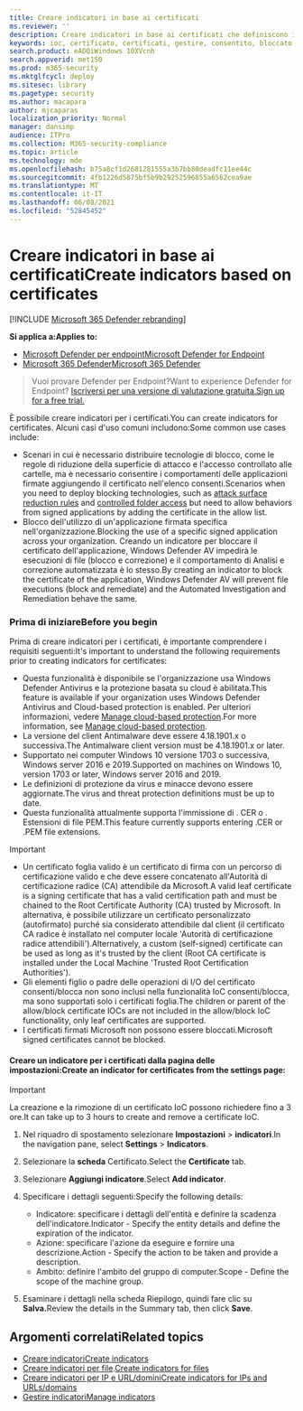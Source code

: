 ```yaml
---
title: Creare indicatori in base ai certificati
ms.reviewer: ''
description: Creare indicatori in base ai certificati che definiscono il rilevamento, la prevenzione e l'esclusione delle entità.
keywords: ioc, certificato, certificati, gestire, consentito, bloccato, bloccare, pulito, dannoso, hash file, indirizzo IP, URL, dominio
search.product: eADQiWindows 10XVcnh
search.appverid: met150
ms.prod: m365-security
ms.mktglfcycl: deploy
ms.sitesec: library
ms.pagetype: security
ms.author: macapara
author: mjcaparas
localization_priority: Normal
manager: dansimp
audience: ITPro
ms.collection: M365-security-compliance
ms.topic: article
ms.technology: mde
ms.openlocfilehash: b75a8cf1d2681281555a3b7bb80deadfc11ee44c
ms.sourcegitcommit: 4fb1226d5875bf5b9b29252596855a6562cea9ae
ms.translationtype: MT
ms.contentlocale: it-IT
ms.lasthandoff: 06/08/2021
ms.locfileid: "52845452"
---
```

# <a name="create-indicators-based-on-certificates"></a><span data-ttu-id="ee211-104">Creare indicatori in base ai certificati</span><span class="sxs-lookup"><span data-stu-id="ee211-104">Create indicators based on certificates</span></span>

[!INCLUDE [Microsoft 365 Defender rebranding](../../includes/microsoft-defender.md)]


<span data-ttu-id="ee211-105">**Si applica a:**</span><span class="sxs-lookup"><span data-stu-id="ee211-105">**Applies to:**</span></span>
- [<span data-ttu-id="ee211-106">Microsoft Defender per endpoint</span><span class="sxs-lookup"><span data-stu-id="ee211-106">Microsoft Defender for Endpoint</span></span>](https://go.microsoft.com/fwlink/p/?linkid=2154037)
- [<span data-ttu-id="ee211-107">Microsoft 365 Defender</span><span class="sxs-lookup"><span data-stu-id="ee211-107">Microsoft 365 Defender</span></span>](https://go.microsoft.com/fwlink/?linkid=2118804)


><span data-ttu-id="ee211-108">Vuoi provare Defender per Endpoint?</span><span class="sxs-lookup"><span data-stu-id="ee211-108">Want to experience Defender for Endpoint?</span></span> [<span data-ttu-id="ee211-109">Iscriversi per una versione di valutazione gratuita.</span><span class="sxs-lookup"><span data-stu-id="ee211-109">Sign up for a free trial.</span></span>](https://www.microsoft.com/en-us/WindowsForBusiness/windows-atp?ocid=docs-wdatp-automationexclusionlist-abovefoldlink)

<span data-ttu-id="ee211-110">È possibile creare indicatori per i certificati.</span><span class="sxs-lookup"><span data-stu-id="ee211-110">You can create indicators for certificates.</span></span> <span data-ttu-id="ee211-111">Alcuni casi d'uso comuni includono:</span><span class="sxs-lookup"><span data-stu-id="ee211-111">Some common use cases include:</span></span>

- <span data-ttu-id="ee211-112">Scenari in cui è necessario distribuire [](attack-surface-reduction.md) tecnologie di [](controlled-folders.md) blocco, come le regole di riduzione della superficie di attacco e l'accesso controllato alle cartelle, ma è necessario consentire i comportamenti delle applicazioni firmate aggiungendo il certificato nell'elenco consenti.</span><span class="sxs-lookup"><span data-stu-id="ee211-112">Scenarios when you need to deploy blocking technologies, such as [attack surface reduction rules](attack-surface-reduction.md) and [controlled folder access](controlled-folders.md) but need to allow behaviors from signed applications by adding the certificate in the allow list.</span></span>
- <span data-ttu-id="ee211-113">Blocco dell'utilizzo di un'applicazione firmata specifica nell'organizzazione.</span><span class="sxs-lookup"><span data-stu-id="ee211-113">Blocking the use of a specific signed application across your organization.</span></span> <span data-ttu-id="ee211-114">Creando un indicatore per bloccare il certificato dell'applicazione, Windows Defender AV impedirà le esecuzioni di file (blocco e correzione) e il comportamento di Analisi e correzione automatizzata è lo stesso.</span><span class="sxs-lookup"><span data-stu-id="ee211-114">By creating an indicator to block the certificate of the application, Windows Defender AV will prevent file executions (block and remediate) and the Automated Investigation and Remediation behave the same.</span></span>


### <a name="before-you-begin"></a><span data-ttu-id="ee211-115">Prima di iniziare</span><span class="sxs-lookup"><span data-stu-id="ee211-115">Before you begin</span></span>

<span data-ttu-id="ee211-116">Prima di creare indicatori per i certificati, è importante comprendere i requisiti seguenti:</span><span class="sxs-lookup"><span data-stu-id="ee211-116">It's important to understand the following requirements prior to creating indicators for certificates:</span></span>

- <span data-ttu-id="ee211-117">Questa funzionalità è disponibile se l'organizzazione usa Windows Defender Antivirus e la protezione basata su cloud è abilitata.</span><span class="sxs-lookup"><span data-stu-id="ee211-117">This feature is available if your organization uses Windows Defender Antivirus and Cloud-based protection is enabled.</span></span> <span data-ttu-id="ee211-118">Per ulteriori informazioni, vedere [Manage cloud-based protection](/windows/security/threat-protection/microsoft-defender-antivirus/deploy-manage-report-microsoft-defender-antivirus).</span><span class="sxs-lookup"><span data-stu-id="ee211-118">For more information, see [Manage cloud-based protection](/windows/security/threat-protection/microsoft-defender-antivirus/deploy-manage-report-microsoft-defender-antivirus).</span></span>
- <span data-ttu-id="ee211-119">La versione del client Antimalware deve essere 4.18.1901.x o successiva.</span><span class="sxs-lookup"><span data-stu-id="ee211-119">The Antimalware client version must be  4.18.1901.x or later.</span></span>
- <span data-ttu-id="ee211-120">Supportato nei computer Windows 10 versione 1703 o successiva, Windows server 2016 e 2019.</span><span class="sxs-lookup"><span data-stu-id="ee211-120">Supported on machines on Windows 10, version 1703 or later, Windows server 2016 and 2019.</span></span>
- <span data-ttu-id="ee211-121">Le definizioni di protezione da virus e minacce devono essere aggiornate.</span><span class="sxs-lookup"><span data-stu-id="ee211-121">The virus and threat protection definitions must be up to date.</span></span>
- <span data-ttu-id="ee211-122">Questa funzionalità attualmente supporta l'immissione di . CER o . Estensioni di file PEM.</span><span class="sxs-lookup"><span data-stu-id="ee211-122">This feature currently supports entering .CER or .PEM file extensions.</span></span>

>[!IMPORTANT]
> - <span data-ttu-id="ee211-123">Un certificato foglia valido è un certificato di firma con un percorso di certificazione valido e che deve essere concatenato all'Autorità di certificazione radice (CA) attendibile da Microsoft.</span><span class="sxs-lookup"><span data-stu-id="ee211-123">A valid leaf certificate is a signing certificate that has a valid certification path and must be chained to the Root Certificate Authority (CA) trusted by Microsoft.</span></span>  <span data-ttu-id="ee211-124">In alternativa, è possibile utilizzare un certificato personalizzato (autofirmato) purché sia considerato attendibile dal client (il certificato CA radice è installato nel computer locale 'Autorità di certificazione radice attendibili').</span><span class="sxs-lookup"><span data-stu-id="ee211-124">Alternatively, a custom (self-signed) certificate can be used as long as it's trusted by the client (Root CA certificate is installed under the Local Machine 'Trusted Root Certification Authorities').</span></span>
>- <span data-ttu-id="ee211-125">Gli elementi figlio o padre delle operazioni di I/O del certificato consenti/blocca non sono inclusi nella funzionalità IoC consenti/blocca, ma sono supportati solo i certificati foglia.</span><span class="sxs-lookup"><span data-stu-id="ee211-125">The children or parent of the allow/block certificate IOCs are not included in the allow/block IoC functionality, only leaf certificates are supported.</span></span>
>- <span data-ttu-id="ee211-126">I certificati firmati Microsoft non possono essere bloccati.</span><span class="sxs-lookup"><span data-stu-id="ee211-126">Microsoft signed certificates cannot be blocked.</span></span>

#### <a name="create-an-indicator-for-certificates-from-the-settings-page"></a><span data-ttu-id="ee211-127">Creare un indicatore per i certificati dalla pagina delle impostazioni:</span><span class="sxs-lookup"><span data-stu-id="ee211-127">Create an indicator for certificates from the settings page:</span></span>

>[!IMPORTANT]
> <span data-ttu-id="ee211-128">La creazione e la rimozione di un certificato IoC possono richiedere fino a 3 ore.</span><span class="sxs-lookup"><span data-stu-id="ee211-128">It can take up to 3 hours to create and remove a certificate IoC.</span></span>

1. <span data-ttu-id="ee211-129">Nel riquadro di spostamento selezionare **Impostazioni**  >  **indicatori**.</span><span class="sxs-lookup"><span data-stu-id="ee211-129">In the navigation pane, select **Settings** > **Indicators**.</span></span>  

2. <span data-ttu-id="ee211-130">Selezionare la **scheda** Certificato.</span><span class="sxs-lookup"><span data-stu-id="ee211-130">Select the **Certificate** tab.</span></span>

3. <span data-ttu-id="ee211-131">Selezionare **Aggiungi indicatore**.</span><span class="sxs-lookup"><span data-stu-id="ee211-131">Select **Add indicator**.</span></span>

4. <span data-ttu-id="ee211-132">Specificare i dettagli seguenti:</span><span class="sxs-lookup"><span data-stu-id="ee211-132">Specify the following details:</span></span>
   - <span data-ttu-id="ee211-133">Indicatore: specificare i dettagli dell'entità e definire la scadenza dell'indicatore.</span><span class="sxs-lookup"><span data-stu-id="ee211-133">Indicator - Specify the entity details and define the expiration of the indicator.</span></span>
   - <span data-ttu-id="ee211-134">Azione: specificare l'azione da eseguire e fornire una descrizione.</span><span class="sxs-lookup"><span data-stu-id="ee211-134">Action - Specify the action to be taken and provide a description.</span></span>
   - <span data-ttu-id="ee211-135">Ambito: definire l'ambito del gruppo di computer.</span><span class="sxs-lookup"><span data-stu-id="ee211-135">Scope - Define the scope of the machine group.</span></span>

5. <span data-ttu-id="ee211-136">Esaminare i dettagli nella scheda Riepilogo, quindi fare clic su **Salva.**</span><span class="sxs-lookup"><span data-stu-id="ee211-136">Review the details in the Summary tab, then click **Save**.</span></span>

## <a name="related-topics"></a><span data-ttu-id="ee211-137">Argomenti correlati</span><span class="sxs-lookup"><span data-stu-id="ee211-137">Related topics</span></span>
- [<span data-ttu-id="ee211-138">Creare indicatori</span><span class="sxs-lookup"><span data-stu-id="ee211-138">Create indicators</span></span>](manage-indicators.md)
- <span data-ttu-id="ee211-139">[Creare indicatori per file](indicator-file.md).</span><span class="sxs-lookup"><span data-stu-id="ee211-139">[Create indicators for files](indicator-file.md)</span></span>
- [<span data-ttu-id="ee211-140">Creare indicatori per IP e URL/domini</span><span class="sxs-lookup"><span data-stu-id="ee211-140">Create indicators for IPs and URLs/domains</span></span>](indicator-ip-domain.md)
- [<span data-ttu-id="ee211-141">Gestire indicatori</span><span class="sxs-lookup"><span data-stu-id="ee211-141">Manage indicators</span></span>](indicator-manage.md)
